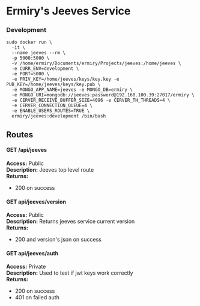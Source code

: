 # Ermiry's Jeeves Service

### Development
```
sudo docker run \
  -it \
  --name jeeves --rm \
  -p 5000:5000 \
  -v /home/ermiry/Documents/ermiry/Projects/jeeves:/home/jeeves \
  -e CURR_ENV=development \
  -e PORT=5000 \
  -e PRIV_KEY=/home/jeeves/keys/key.key -e PUB_KEY=/home/jeeves/keys/key.pub \
  -e MONGO_APP_NAME=jeeves -e MONGO_DB=ermiry \
  -e MONGO_URI=mongodb://jeeves:password@192.168.100.39:27017/ermiry \
  -e CERVER_RECEIVE_BUFFER_SIZE=4096 -e CERVER_TH_THREADS=4 \
  -e CERVER_CONNECTION_QUEUE=4 \
  -e ENABLE_USERS_ROUTES=TRUE \
  ermiry/jeeves:development /bin/bash
```

## Routes

#### GET /api/jeeves
**Access:** Public \
**Description:** Jeeves top level route \
**Returns:**
  - 200 on success

#### GET api/jeeves/version
**Access:** Public \
**Description:** Returns jeeves service current version \
**Returns:**
  - 200 and version's json on success

#### GET api/jeeves/auth
**Access:** Private \
**Description:** Used to test if jwt keys work correctly \
**Returns:**
  - 200 on success
  - 401 on failed auth